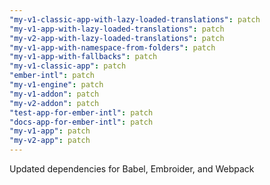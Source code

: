 ```yaml
---
"my-v1-classic-app-with-lazy-loaded-translations": patch
"my-v1-app-with-lazy-loaded-translations": patch
"my-v2-app-with-lazy-loaded-translations": patch
"my-v1-app-with-namespace-from-folders": patch
"my-v1-app-with-fallbacks": patch
"my-v1-classic-app": patch
"ember-intl": patch
"my-v1-engine": patch
"my-v1-addon": patch
"my-v2-addon": patch
"test-app-for-ember-intl": patch
"docs-app-for-ember-intl": patch
"my-v1-app": patch
"my-v2-app": patch
---
```


Updated dependencies for Babel, Embroider, and Webpack
